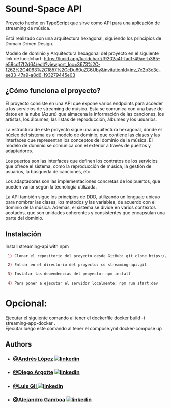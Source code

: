 
# Sound-Space API
Proyecto hecho en TypeScript que sirve como API para una aplicación de streaming de música. 

Está realizado con una arquitectura hexagonal, siguiendo los principios de Domain Driven Design.

Modelo de dominio y Arquitectura hexagonal del proyecto en el siguiente link de lucidchart:
https://lucid.app/lucidchart/f9202a4f-fac1-49ae-b385-e59cd17f2d64/edit?viewport_loc=3673%2C-1262%2C4063%2C1857%2CcDu60uZC6Uby&invitationId=inv_7e2b3c3e-ee33-47a9-a8d6-193279445e03

## ¿Cómo funciona el proyecto?

El proyecto consiste en una API que expone varios endpoints para acceder a los servicios de streaming de música. Esta se comunica con una base de datos en la nube (Azure) que almacena la información de las canciones, los artistas, los álbumes, las listas de reproducción, álbumes y los usuarios.


La estructura de este proyecto sigue una arquitectura hexagonal, donde el núcleo del sistema es el modelo de dominio, que contiene las clases y las interfaces que representan los conceptos del dominio de la música. El modelo de dominio se comunica con el exterior a través de puertos y adaptadores. 

Los puertos son las interfaces que definen los contratos de los servicios que ofrece el sistema, como la reproducción de música, la gestión de usuarios, la búsqueda de canciones, etc. 

Los adaptadores son las implementaciones concretas de los puertos, que pueden variar según la tecnología utilizada.

La API también sigue los principios de DDD, utilizando un lenguaje ubicuo para nombrar las clases, los métodos y las variables, de acuerdo con el dominio de la música. Además, el sistema se divide en varios contextos acotados, que son unidades coherentes y consistentes que encapsulan una parte del dominio.

## Instalación

Install streaming-api with npm

```bash
 1) Clonar el repositorio del proyecto desde GitHub: git clone https://github.com/Geeks-ucab-streaming/streaming-api.git

 2) Entrar en el directorio del proyecto: cd streaming-api.git

 3) Instalar las dependencias del proyecto: npm install

 4) Para poner a ejecutar el servidor localmente: npm run start:dev

```

# Opcional:
 Ejecutar el siguiente comando al tener el dockerfile 
docker build -t streaming-app-docker .      
 Ejecutar luego este comando al tener el compose.yml
docker-compose up
    

## Authors

- ### [@Andrés López](https://github.com/andreselc) [![linkedin](https://img.shields.io/badge/linkedin-0A66C2?style=for-the-badge&logo=linkedin&logoColor=white)](https://www.linkedin.com/in/andres-lopez-644338281/)
- ### [@Diego Argotte](https://github.com/argotte)  [![linkedin](https://img.shields.io/badge/linkedin-0A66C2?style=for-the-badge&logo=linkedin&logoColor=white)](https://www.linkedin.com/in/diego-argotte-2a82441a8/)
- ### [@Luis Gil    ](https://github.com/LuisGil11) [![linkedin](https://img.shields.io/badge/linkedin-0A66C2?style=for-the-badge&logo=linkedin&logoColor=white)](https://www.linkedin.com/)
- ### [@Alejandro Gamboa](https://github.com/gamboaalejandro) [![linkedin](https://img.shields.io/badge/linkedin-0A66C2?style=for-the-badge&logo=linkedin&logoColor=white)](https://www.linkedin.com/in/alejandro-gamboa-6140b3228/)



